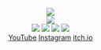 <!--
README.md (Even though it's HTML) by @Blocksrey
読めますか？これは日本語です。
-->
<P ALIGN=CENTER>
	<IMG SRC=http://je.gy/image/click.gif>
	<BR>
	<IMG SRC=http://watch.je.gy:7890/V>
	<BR>
	<A HREF=http://watch.je.gy:7890/L><IMG SRC=https://je.gy/image/left.webp></A>
	<A HREF=http://watch.je.gy:7890/D><IMG SRC=https://je.gy/image/down.webp></A>
	<A HREF=http://watch.je.gy:7890/U><IMG SRC=https://je.gy/image/up.webp></A>
	<A HREF=http://watch.je.gy:7890/R><IMG SRC=https://je.gy/image/right.webp></A>
	<BR>
	<A HREF=http://youtube.com/blocksrey>YouTube</A>
	<A HREF=http://instagram.com/blocksrey>Instagram</A>
	<A HREF=http://blocksrey.itch.io>itch.io</A>
</P>

